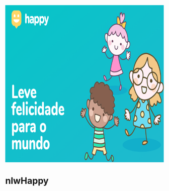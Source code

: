 <img src="https://github.com/jehnls/nlwHappy/blob/main/Img/imgFront.png" height="500" width="800">

# nlwHappy
